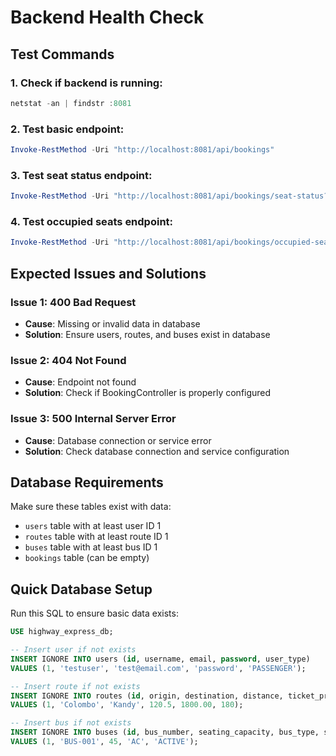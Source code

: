 # Backend Health Check

## Test Commands

### 1. Check if backend is running:
```powershell
netstat -an | findstr :8081
```

### 2. Test basic endpoint:
```powershell
Invoke-RestMethod -Uri "http://localhost:8081/api/bookings"
```

### 3. Test seat status endpoint:
```powershell
Invoke-RestMethod -Uri "http://localhost:8081/api/bookings/seat-status?busId=1&routeId=1"
```

### 4. Test occupied seats endpoint:
```powershell
Invoke-RestMethod -Uri "http://localhost:8081/api/bookings/occupied-seats?busId=1&routeId=1"
```

## Expected Issues and Solutions

### Issue 1: 400 Bad Request
- **Cause**: Missing or invalid data in database
- **Solution**: Ensure users, routes, and buses exist in database

### Issue 2: 404 Not Found
- **Cause**: Endpoint not found
- **Solution**: Check if BookingController is properly configured

### Issue 3: 500 Internal Server Error
- **Cause**: Database connection or service error
- **Solution**: Check database connection and service configuration

## Database Requirements

Make sure these tables exist with data:
- `users` table with at least user ID 1
- `routes` table with at least route ID 1  
- `buses` table with at least bus ID 1
- `bookings` table (can be empty)

## Quick Database Setup

Run this SQL to ensure basic data exists:
```sql
USE highway_express_db;

-- Insert user if not exists
INSERT IGNORE INTO users (id, username, email, password, user_type) 
VALUES (1, 'testuser', 'test@email.com', 'password', 'PASSENGER');

-- Insert route if not exists  
INSERT IGNORE INTO routes (id, origin, destination, distance, ticket_price, duration)
VALUES (1, 'Colombo', 'Kandy', 120.5, 1800.00, 180);

-- Insert bus if not exists
INSERT IGNORE INTO buses (id, bus_number, seating_capacity, bus_type, status)
VALUES (1, 'BUS-001', 45, 'AC', 'ACTIVE');
```
